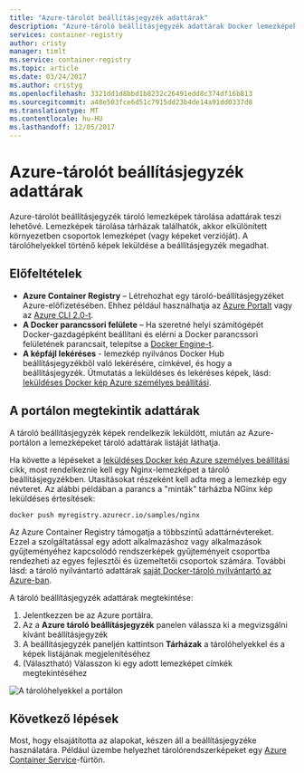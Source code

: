 ```yaml
---
title: "Azure-tárolót beállításjegyzék adattárak"
description: "Azure-tároló beállításjegyzék adattárak Docker lemezképek használata"
services: container-registry
author: cristy
manager: timlt
ms.service: container-registry
ms.topic: article
ms.date: 03/24/2017
ms.author: cristyg
ms.openlocfilehash: 3321dd1d8bbd1b8232c26491edd8c374df16b813
ms.sourcegitcommit: a48e503fce6d51c7915dd23b4de14a91dd0337d8
ms.translationtype: MT
ms.contentlocale: hu-HU
ms.lasthandoff: 12/05/2017
---
```

# <a name="azure-container-registry-repositories"></a>Azure-tárolót beállításjegyzék adattárak

Azure-tárolót beállításjegyzék tároló lemezképek tárolása adattárak teszi lehetővé. Lemezképek tárolása tárházak találhatók, akkor elkülönített környezetben csoportok lemezképet (vagy képeket verzióját). A tárolóhelyekkel történő képek leküldése a beállításjegyzék megadhat.


## <a name="prerequisites"></a>Előfeltételek
* **Azure Container Registry** – Létrehozhat egy tároló-beállításjegyzéket Azure-előfizetésében. Ehhez például használhatja az [Azure Portalt](container-registry-get-started-portal.md) vagy az [Azure CLI 2.0-t](container-registry-get-started-azure-cli.md).
* **A Docker parancssori felülete** – Ha szeretné helyi számítógépét Docker-gazdagépként beállítani és elérni a Docker parancssori felületének parancsait, telepítse a [Docker Engine-t](https://docs.docker.com/engine/installation/).
* **A képfájl lekéréses** - lemezkép nyilvános Docker Hub beállításjegyzékből való lekérésére, címkével, és hogy a beállításjegyzék. Útmutatás a leküldéses és lekéréses képek, lásd: [leküldéses Docker kép Azure személyes beállítási](container-registry-get-started-docker-cli.md).


## <a name="viewing-repositories-in-the-portal"></a>A portálon megtekintik adattárak

A tároló beállításjegyzék képek rendelkezik leküldött, miután az Azure-portálon a lemezképeket tároló adattárak listáját láthatja.

Ha követte a lépéseket a [leküldéses Docker kép Azure személyes beállítási](container-registry-get-started-docker-cli.md) cikk, most rendelkeznie kell egy Nginx-lemezképet a tároló beállításjegyzékben. Utasításokat részeként kell adta meg a lemezkép egy névteret. Az alábbi példában a parancs a "minták" tárházba NGinx kép leküldéses értesítések:

```
docker push myregistry.azurecr.io/samples/nginx
```
 Az Azure Container Registry támogatja a többszintű adattárnévtereket. Ezzel a szolgáltatással egy adott alkalmazáshoz vagy alkalmazások gyűjteményéhez kapcsolódó rendszerképek gyűjteményeit csoportba rendezheti az egyes fejlesztői és üzemeltetői csoportok számára. További lásd: a tároló nyilvántartó adattárak [saját Docker-tároló nyilvántartó az Azure-ban](container-registry-intro.md).

A tároló beállításjegyzék adattárak megtekintése:

1. Jelentkezzen be az Azure portálra.
2. Az a **Azure tároló beállításjegyzék** panelen válassza ki a megvizsgálni kívánt beállításjegyzék
3. A beállításjegyzék paneljén kattintson **Tárházak** a tárolóhelyekkel és a képek listájának megjelenítéséhez
4. (Választható) Válasszon ki egy adott lemezképet címkék megtekintéséhez

![A tárolóhelyekkel a portálon](./media/container-registry-repositories/container-registry-repositories.png)


## <a name="next-steps"></a>Következő lépések
Most, hogy elsajátította az alapokat, készen áll a beállításjegyzéke használatára. Például üzembe helyezhet tárolórendszerképeket egy [Azure Container Service](https://azure.microsoft.com/documentation/services/container-service/)-fürtön.
